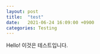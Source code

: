 ```yaml
---
layout: post
title:  "test"
date:   2021-06-24 16:09:00 +0900
categories: Testing
---
```


Hello! 이것은 테스트입니다.

